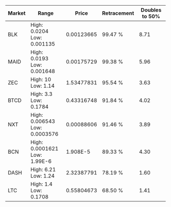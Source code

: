 | Market | Range | Price| Retracement | Doubles to 50% |
| --- | --- | --- | --- | --- |
| BLK | High: 0.0204<br />Low: 0.001135 | 0.00123665 | 99.47 % | 8.71 |
| MAID | High: 0.0193<br />Low: 0.001648 | 0.00175729 | 99.38 % | 5.96 |
| ZEC | High: 10<br />Low: 1.14 | 1.53477831 | 95.54 % | 3.63 |
| BTCD | High: 3.3<br />Low: 0.1784 | 0.43316748 | 91.84 % | 4.02 |
| NXT | High: 0.006543<br />Low: 0.0003576 | 0.00088606 | 91.46 % | 3.89 |
| BCN | High: 0.0001621<br />Low: 1.99E-6 | 1.908E-5 | 89.33 % | 4.30 |
| DASH | High: 6.21<br />Low: 1.24 | 2.32387791 | 78.19 % | 1.60 |
| LTC | High: 1.4<br />Low: 0.1708 | 0.55804673 | 68.50 % | 1.41 |

